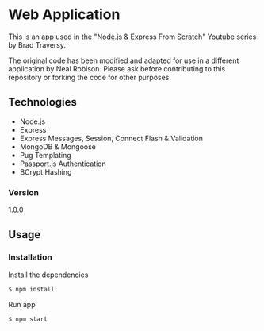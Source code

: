 # Web Application

This is an app used in the "Node.js & Express From Scratch" Youtube series by Brad Traversy.

The original code has been modified and adapted for use in a different application by Neal Robison.
Please ask before contributing to this repository or forking the code for other purposes.

## Technologies
* Node.js
* Express
* Express Messages, Session, Connect Flash & Validation
* MongoDB & Mongoose
* Pug Templating
* Passport.js Authentication
* BCrypt Hashing

### Version
1.0.0

## Usage


### Installation

Install the dependencies

```sh
$ npm install
```
Run app

```sh
$ npm start
```
